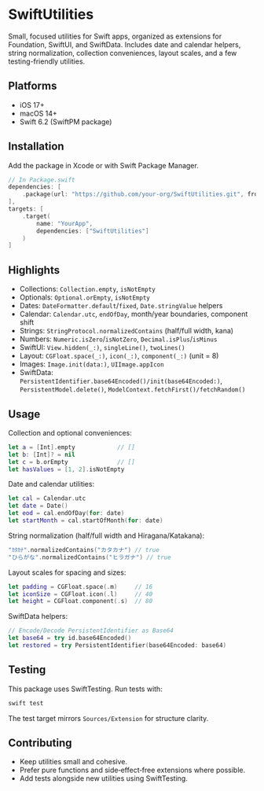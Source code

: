 # SwiftUtilities

Small, focused utilities for Swift apps, organized as extensions for
Foundation, SwiftUI, and SwiftData. Includes date and calendar helpers,
string normalization, collection conveniences, layout scales, and a few
testing-friendly utilities.

## Platforms

- iOS 17+
- macOS 14+
- Swift 6.2 (SwiftPM package)

## Installation

Add the package in Xcode or with Swift Package Manager.

```swift
// In Package.swift
dependencies: [
    .package(url: "https://github.com/your-org/SwiftUtilities.git", from: "1.0.0")
],
targets: [
    .target(
        name: "YourApp",
        dependencies: ["SwiftUtilities"]
    )
]
```

## Highlights

- Collections: `Collection.empty`, `isNotEmpty`
- Optionals: `Optional.orEmpty`, `isNotEmpty`
- Dates: `DateFormatter.default`/`fixed`, `Date.stringValue` helpers
- Calendar: `Calendar.utc`, `endOfDay`, month/year boundaries, component shift
- Strings: `StringProtocol.normalizedContains` (half/full width, kana)
- Numbers: `Numeric.isZero`/`isNotZero`, `Decimal.isPlus`/`isMinus`
- SwiftUI: `View.hidden(_:)`, `singleLine()`, `twoLines()`
- Layout: `CGFloat.space(_:)`, `icon(_:)`, `component(_:)` (unit = 8)
- Images: `Image.init(data:)`, `UIImage.appIcon`
- SwiftData: `PersistentIdentifier.base64Encoded()/init(base64Encoded:)`,
  `PersistentModel.delete()`, `ModelContext.fetchFirst()/fetchRandom()`

## Usage

Collection and optional conveniences:

```swift
let a = [Int].empty            // []
let b: [Int]? = nil
let c = b.orEmpty              // []
let hasValues = [1, 2].isNotEmpty
```

Date and calendar utilities:

```swift
let cal = Calendar.utc
let date = Date()
let eod = cal.endOfDay(for: date)
let startMonth = cal.startOfMonth(for: date)
```

String normalization (half/full width and Hiragana/Katakana):

```swift
"ｶﾀｶﾅ".normalizedContains("カタカナ") // true
"ひらがな".normalizedContains("ヒラガナ") // true
```

Layout scales for spacing and sizes:

```swift
let padding = CGFloat.space(.m)     // 16
let iconSize = CGFloat.icon(.l)     // 40
let height = CGFloat.component(.s)  // 80
```

SwiftData helpers:

```swift
// Encode/Decode PersistentIdentifier as Base64
let base64 = try id.base64Encoded()
let restored = try PersistentIdentifier(base64Encoded: base64)
```

## Testing

This package uses SwiftTesting. Run tests with:

```bash
swift test
```

The test target mirrors `Sources/Extension` for structure clarity.

## Contributing

- Keep utilities small and cohesive.
- Prefer pure functions and side‑effect‑free extensions where possible.
- Add tests alongside new utilities using SwiftTesting.
